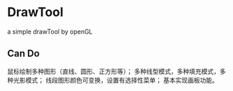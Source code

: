 # DrawTool
a simple drawTool by openGL
## Can Do
鼠标绘制多种图形（直线、圆形、正方形等）；
多种线型模式，多种填充模式，多种光影模式；
线段图形颜色可变换，设置有选择性菜单；
基本实现画板功能。
